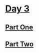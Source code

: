 # [Day 3](https://adventofcode.com/2023/day/3)

## [Part One](https://adventofcode.com/2023/day/3#part1)

## [Part Two](https://adventofcode.com/2023/day/3#part2)
